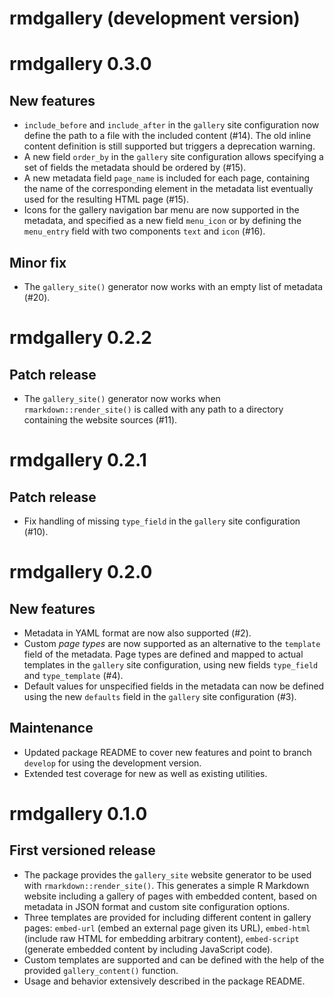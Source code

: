 # rmdgallery (development version)

# rmdgallery 0.3.0

## New features

- `include_before` and `include_after` in the `gallery` site configuration now define the path to a file with the included content (#14). The old inline content definition is still supported but triggers a deprecation warning.
- A new field `order_by` in the `gallery` site configuration allows specifying a set of fields the metadata should be ordered by (#15).
- A new metadata field `page_name` is included for each page, containing the name of the corresponding element in the metadata list eventually used for the resulting HTML page (#15).
- Icons for the gallery navigation bar menu are now supported in the metadata, and specified as a new field `menu_icon` or by defining the `menu_entry` field with two components `text` and `icon` (#16).

## Minor fix

- The `gallery_site()` generator now works with an empty list of metadata (#20).

# rmdgallery 0.2.2

## Patch release

- The `gallery_site()` generator now works when `rmarkdown::render_site()` is called with any path to a directory containing the website sources (#11).

# rmdgallery 0.2.1

## Patch release

- Fix handling of missing `type_field` in the `gallery` site configuration (#10).

# rmdgallery 0.2.0

## New features

- Metadata in YAML format are now also supported (#2).
- Custom _page types_ are now supported as an alternative to the `template` field of the metadata. Page types are defined and mapped to actual templates in the `gallery` site configuration, using new fields `type_field` and `type_template` (#4).
- Default values for unspecified fields in the metadata can now be defined using the new `defaults` field in the `gallery` site configuration (#3).

## Maintenance

- Updated package README to cover new features and point to branch `develop` for using the development version.
- Extended test coverage for new as well as existing utilities.

# rmdgallery 0.1.0

## First versioned release

- The package provides the `gallery_site` website generator to be used with `rmarkdown::render_site()`. This generates a simple R Markdown website including a gallery of pages with embedded content, based on metadata in JSON format and custom site configuration options.
- Three templates are provided for including different content in gallery pages: `embed-url` (embed an external page given its URL), `embed-html` (include raw HTML for embedding arbitrary content), `embed-script` (generate embedded content by including JavaScript code).
- Custom templates are supported and can be defined with the help of the provided `gallery_content()` function.
- Usage and behavior extensively described in the package README.
